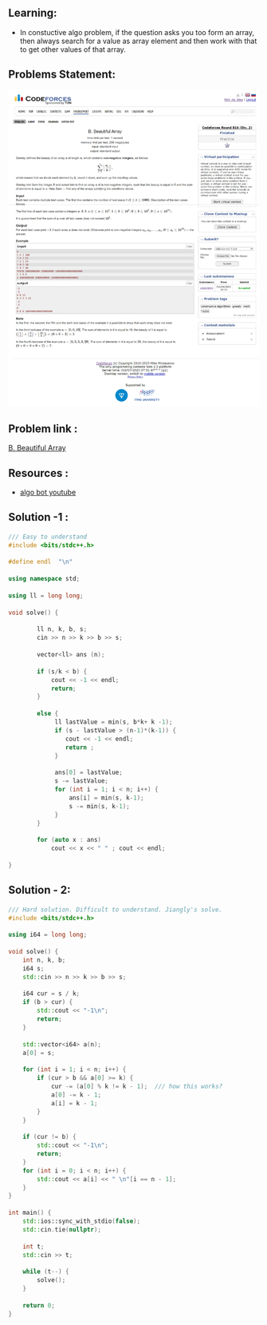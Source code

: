 ## Learning:
- In constuctive algo problem, if the question asks you too form an array, then always search for a value as array element and then work with that to get other values of that array.

## Problems Statement:
![B. Beautiful Array](/Constructive%20Algorithm/Assets/B.%20Beautiful%20Array%20-Codeforces.png)

## Problem link :
[B. Beautiful Array](https://codeforces.com/problemset/problem/1715/B)

## Resources :
- [algo bot youtube](https://www.youtube.com/watch?v=4IEAyZtWbe4)

## Solution -1 :
```c++
/// Easy to understand
#include <bits/stdc++.h>

#define endl  "\n"

using namespace std;

using ll = long long;

void solve() {
              
        ll n, k, b, s;
        cin >> n >> k >> b >> s;

        vector<ll> ans (n);

        if (s/k < b) {
            cout << -1 << endl;
            return;
        }

        else {
             ll lastValue = min(s, b*k+ k -1);
             if (s - lastValue > (n-1)*(k-1)) {
                cout << -1 << endl;
                return ;
             }

             ans[0] = lastValue;
             s -= lastValue;
             for (int i = 1; i < n; i++) {
                 ans[i] = min(s, k-1);
                 s -= min(s, k-1);
             }
        }

        for (auto x : ans) 
            cout << x << " " ; cout << endl;
    
}
```

## Solution - 2:
```c++
/// Hard solution. Difficult to understand. Jiangly's solve.
#include <bits/stdc++.h>

using i64 = long long;

void solve() {
    int n, k, b;
    i64 s;
    std::cin >> n >> k >> b >> s;
    
    i64 cur = s / k;
    if (b > cur) {
        std::cout << "-1\n";
        return;
    }
    
    std::vector<i64> a(n);
    a[0] = s;
    
    for (int i = 1; i < n; i++) {
        if (cur > b && a[0] >= k) {
            cur -= (a[0] % k != k - 1);  /// how this works?
            a[0] -= k - 1;
            a[i] = k - 1;
        }
    }
    
    if (cur != b) {
        std::cout << "-1\n";
        return;
    }
    for (int i = 0; i < n; i++) {
        std::cout << a[i] << " \n"[i == n - 1];
    }
}

int main() {
    std::ios::sync_with_stdio(false);
    std::cin.tie(nullptr);
    
    int t;
    std::cin >> t;
    
    while (t--) {
        solve();
    }
    
    return 0;
}
```
